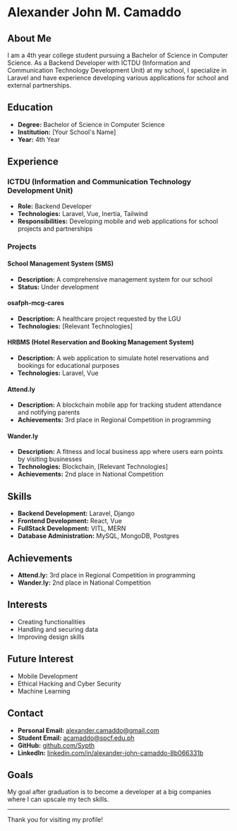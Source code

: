 # Alexander John M. Camaddo

## About Me

I am a 4th year college student pursuing a Bachelor of Science in Computer Science. As a Backend Developer with ICTDU (Information and Communication Technology Development Unit) at my school, I specialize in Laravel and have experience developing various applications for school and external partnerships.

## Education

- **Degree:** Bachelor of Science in Computer Science
- **Institution:** [Your School's Name]
- **Year:** 4th Year

## Experience

### ICTDU (Information and Communication Technology Development Unit)
- **Role:** Backend Developer
- **Technologies:** Laravel, Vue, Inertia, Tailwind
- **Responsibilities:** Developing mobile and web applications for school projects and partnerships

### Projects

#### School Management System (SMS)
- **Description:** A comprehensive management system for our school
- **Status:** Under development

#### osafph-mcg-cares
- **Description:** A healthcare project requested by the LGU
- **Technologies:** [Relevant Technologies]

#### HRBMS (Hotel Reservation and Booking Management System)
- **Description:** A web application to simulate hotel reservations and bookings for educational purposes
- **Technologies:** Laravel, Vue

#### Attend.ly
- **Description:** A blockchain mobile app for tracking student attendance and notifying parents
- **Achievements:** 3rd place in Regional Competition in programming

#### Wander.ly
- **Description:** A fitness and local business app where users earn points by visiting businesses
- **Technologies:** Blockchain, [Relevant Technologies]
- **Achievements:** 2nd place in National Competition

## Skills

- **Backend Development:** Laravel, Django
- **Frontend Development:** React, Vue
- **FullStack Development:** VITL, MERN
- **Database Administration:** MySQL, MongoDB, Postgres

## Achievements

- **Attend.ly:** 3rd place in Regional Competition in programming
- **Wander.ly:** 2nd place in National Competition

## Interests

- Creating functionalities
- Handling and securing data
- Improving design skills

## Future Interest
- Mobile Development
- Ethical Hacking and Cyber Security
- Machine Learning

## Contact

- **Personal Email:** [alexander.camaddo@gmail.com](mailto:alexander.camaddo@gmail.com)
- **Student Email:** [acamaddo@spcf.edu.ph](mailto:acamaddo@spcf.edu.ph)
- **GitHub:** [github.com/Sypth](https://github.com/Sypth)
- **LinkedIn:** [linkedin.com/in/alexander-john-camaddo-8b066331b](https://www.linkedin.com/in/alexander-john-camaddo-8b066331b/)

## Goals

My goal after graduation is to become a developer at a big companies where I can upscale my tech skills.

---

Thank you for visiting my profile!
